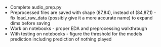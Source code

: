 - Complete audio_prep.py
- Preprocessed files are saved with shape (87,84), instead of (84,87,1) - fix load_raw_data (possibly give it a more accurate name) to expand dims before saving
- Work on notebooks - proper EDA and preprocessing walkthrough
- With testing on notebooks - figure the threshold for the models prediction including prediction of nothing played